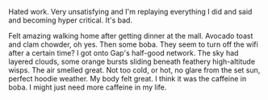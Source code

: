 Hated work. Very unsatisfying and I'm replaying everything I did and said and becoming hyper critical. It's bad.

Felt amazing walking home after getting dinner at the mall. Avocado toast and clam chowder, oh yes. Then some boba. They seem to turn off the wifi after a certain time? I got onto Gap's half-good network. The sky had layered clouds, some orange bursts sliding beneath feathery high-altitude wisps. The air smelled great. Not too cold, or hot, no glare from the set sun, perfect hoodie weather. My body felt great. I think it was the caffeine in boba. I might just need more caffeine in my life.

